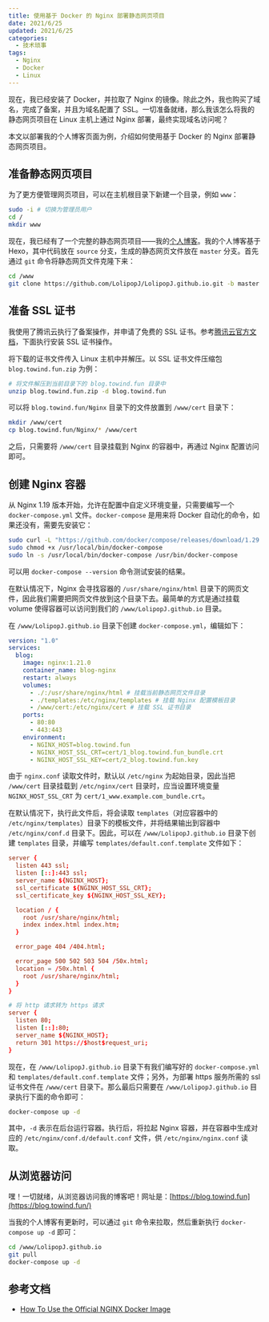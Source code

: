 ```yaml
---
title: 使用基于 Docker 的 Nginx 部署静态网页项目
date: 2021/6/25
updated: 2021/6/25
categories:
  - 技术琐事
tags:
  - Nginx
  - Docker
  - Linux
---
```


现在，我已经安装了 Docker，并拉取了 Nginx 的镜像。除此之外，我也购买了域名，完成了备案，并且为域名配置了 SSL。一切准备就绪，那么我该怎么将我的静态网页项目在 Linux 主机上通过 Nginx 部署，最终实现域名访问呢？

本文以部署我的个人博客页面为例，介绍如何使用基于 Docker 的 Nginx 部署静态网页项目。

## 准备静态网页项目

为了更方便管理网页项目，可以在主机根目录下新建一个目录，例如 `www`：

```bash
sudo -i # 切换为管理员用户
cd /
mkdir www
```

现在，我已经有了一个完整的静态网页项目——我的[个人博客](https://github.com/LolipopJ/LolipopJ.github.io)。我的个人博客基于 Hexo，其中代码放在 `source` 分支，生成的静态网页文件放在 `master` 分支。首先通过 `git` 命令将静态网页文件克隆下来：

```bash
cd /www
git clone https://github.com/LolipopJ/LolipopJ.github.io.git -b master
```

## 准备 SSL 证书

我使用了腾讯云执行了备案操作，并申请了免费的 SSL 证书。参考[腾讯云官方文档](https://cloud.tencent.com/document/product/400/35244)，下面执行安装 SSL 证书操作。

将下载的证书文件传入 Linux 主机中并解压。以 SSL 证书文件压缩包 `blog.towind.fun.zip` 为例：

```bash
# 将文件解压到当前目录下的 blog.towind.fun 目录中
unzip blog.towind.fun.zip -d blog.towind.fun
```

可以将 `blog.towind.fun/Nginx` 目录下的文件放置到 `/www/cert` 目录下：

```bash
mkdir /www/cert
cp blog.towind.fun/Nginx/* /www/cert
```

之后，只需要将 `/www/cert` 目录挂载到 Nginx 的容器中，再通过 Nginx 配置访问即可。

## 创建 Nginx 容器

从 Nginx 1.19 版本开始，允许在配置中自定义环境变量，只需要编写一个 `docker-compose.yml` 文件。`docker-compose` 是用来将 Docker 自动化的命令，如果还没有，需要先安装它：

```bash
sudo curl -L "https://github.com/docker/compose/releases/download/1.29.2/docker-compose-$(uname -s)-$(uname -m)" -o /usr/local/bin/docker-compose
sudo chmod +x /usr/local/bin/docker-compose
sudo ln -s /usr/local/bin/docker-compose /usr/bin/docker-compose
```

可以用 `docker-compose --version` 命令测试安装的结果。

在默认情况下，Nginx 会寻找容器的 `/usr/share/nginx/html` 目录下的网页文件，因此我们需要把网页文件放到这个目录下去。最简单的方式是通过挂载 volume 使得容器可以访问到我们的 `/www/LolipopJ.github.io` 目录。

在 `/www/LolipopJ.github.io` 目录下创建 `docker-compose.yml`，编辑如下：

```yml
version: "1.0"
services:
  blog:
    image: nginx:1.21.0
    container_name: blog-nginx
    restart: always
    volumes:
      - ./:/usr/share/nginx/html # 挂载当前静态网页文件目录
      - ./templates:/etc/nginx/templates # 挂载 Nginx 配置模板目录
      - /www/cert:/etc/nginx/cert # 挂载 SSL 证书目录
    ports:
      - 80:80
      - 443:443
    environment:
      - NGINX_HOST=blog.towind.fun
      - NGINX_HOST_SSL_CRT=cert/1_blog.towind.fun_bundle.crt
      - NGINX_HOST_SSL_KEY=cert/2_blog.towind.fun.key
```

由于 `nginx.conf` 读取文件时，默认以 `/etc/nginx` 为起始目录，因此当把 `/www/cert` 目录挂载到 `/etc/nginx/cert` 目录时，应当设置环境变量 `NGINX_HOST_SSL_CRT` 为 `cert/1_www.example.com_bundle.crt`。

在默认情况下，执行此文件后，将会读取 `templates`（对应容器中的 `/etc/nginx/templates`）目录下的模板文件，并将结果输出到容器中 `/etc/nginx/conf.d` 目录下。因此，可以在 `/www/LolipopJ.github.io` 目录下创建 `templates` 目录，并编写 `templates/default.conf.template` 文件如下：

```conf
server {
  listen 443 ssl;
  listen [::]:443 ssl;
  server_name ${NGINX_HOST};
  ssl_certificate ${NGINX_HOST_SSL_CRT};
  ssl_certificate_key ${NGINX_HOST_SSL_KEY};

  location / {
    root /usr/share/nginx/html;
    index index.html index.htm;
  }

  error_page 404 /404.html;

  error_page 500 502 503 504 /50x.html;
  location = /50x.html {
    root /usr/share/nginx/html;
  }
}

# 将 http 请求转为 https 请求
server {
  listen 80;
  listen [::]:80;
  server_name ${NGINX_HOST};
  return 301 https://$host$request_uri;
}
```

现在，在 `/www/LolipopJ.github.io` 目录下有我们编写好的 `docker-compose.yml` 和 `templates/default.conf.template` 文件；另外，为部署 https 服务所需的 ssl 证书文件在 `/www/cert` 目录下。那么最后只需要在 `/www/LolipopJ.github.io` 目录执行下面的命令即可：

```bash
docker-compose up -d
```

其中，`-d` 表示在后台运行容器。执行后，将拉起 Nginx 容器，并在容器中生成对应的 `/etc/nginx/conf.d/default.conf` 文件，供 `/etc/nginx/nginx.conf` 读取。

## 从浏览器访问

嘿！一切就绪，从浏览器访问我的博客吧！网址是：[https://blog.towind.fun](https://blog.towind.fun/)

当我的个人博客有更新时，可以通过 `git` 命令来拉取，然后重新执行 `docker-compose up -d` 即可：

```bash
cd /www/LolipopJ.github.io
git pull
docker-compose up -d
```

## 参考文档

- [How To Use the Official NGINX Docker Image](https://www.docker.com/blog/how-to-use-the-official-nginx-docker-image/)
